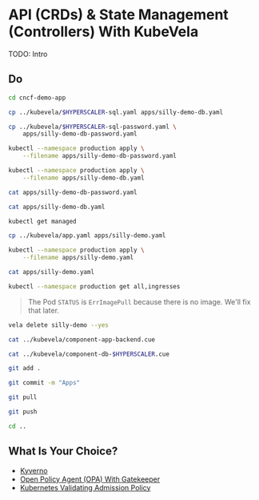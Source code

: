 # API (CRDs) & State Management (Controllers) With KubeVela

TODO: Intro

## Do

```sh
cd cncf-demo-app

cp ../kubevela/$HYPERSCALER-sql.yaml apps/silly-demo-db.yaml

cp ../kubevela/$HYPERSCALER-sql-password.yaml \
    apps/silly-demo-db-password.yaml

kubectl --namespace production apply \
    --filename apps/silly-demo-db-password.yaml

kubectl --namespace production apply \
    --filename apps/silly-demo-db.yaml

cat apps/silly-demo-db-password.yaml

cat apps/silly-demo-db.yaml

kubectl get managed

cp ../kubevela/app.yaml apps/silly-demo.yaml

kubectl --namespace production apply \
    --filename apps/silly-demo.yaml

cat apps/silly-demo.yaml

kubectl --namespace production get all,ingresses
```

> The Pod `STATUS` is `ErrImagePull` because there is no image. We'll fix that later.

```sh
vela delete silly-demo --yes

cat ../kubevela/component-app-backend.cue

cat ../kubevela/component-db-$HYPERSCALER.cue

git add .

git commit -m "Apps"

git pull

git push

cd ..
```

## What Is Your Choice?

* [Kyverno](../policies-idp/kubecon-london-kyverno.md)
* [Open Policy Agent (OPA) With Gatekeeper](../policies-idp/kubecon-london-gatekeeper.md)
* [Kubernetes Validating Admission Policy](../policies-idp/kubecon-london-vap.md)
